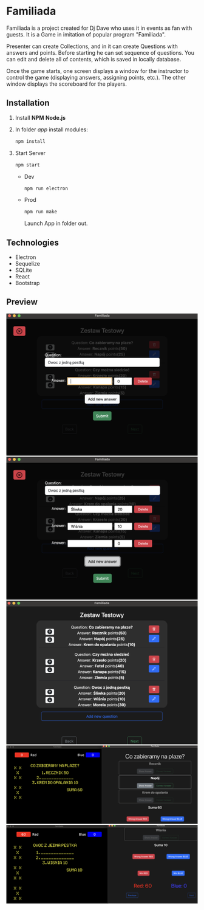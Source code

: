 # Familiada

Familiada is a project created for Dj Dave who uses it in events as fan with guests. It is a Game in imitation of popular program "Familiada".

Presenter can create Collections, and in it can create Questions with answers and points. Before starting he can set sequence of questions. You can edit and delete all of contents, which is saved in locally database.

Once the game starts, one screen displays a window for the instructor to control the game (displaying answers, assigning points, etc.). The other window displays the scoreboard for the players.

## Installation

1.  Install **NPM** **Node.js**

2.  In folder _app_ install modules:

    ```bash
    npm install
    ```

3.  Start Server

    ```bash
    npm start
    ```

    - Dev

      ```bash
      npm run electron
      ```

    - Prod

      ```bash
      npm run make
      ```

      Launch App in folder out.

## Technologies

- Electron
- Sequelize
- SQLite
- React
- Bootstrap

## Preview

![Preview](Preview/Preview1.png)
![Preview](Preview/Preview2.png)
![Preview](Preview/Preview3.png)
![Preview](Preview/Preview4.png)
![Preview](Preview/Preview5.png)
